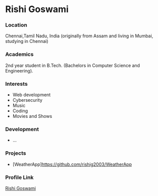 # Rishi Goswami

### Location

Chennai,Tamil Nadu, India (originally from Assam and living in Mumbai, studying in Chennai)

### Academics

2nd year student in B.Tech. (Bachelors in Computer Science and Engineering).

### Interests

- Web development
- Cybersecurity
- Music
- Coding
- Movies and Shows

### Development

- ...

### Projects

- [WeatherApp]https://github.com/rishig2003/WeatherApp


### Profile Link

[Rishi Goswami](https://github.com/rishig2003)
